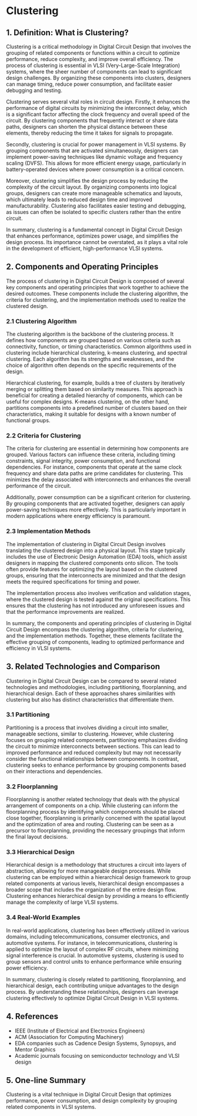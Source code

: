 # Clustering

## 1. Definition: What is **Clustering**?
Clustering is a critical methodology in Digital Circuit Design that involves the grouping of related components or functions within a circuit to optimize performance, reduce complexity, and improve overall efficiency. The process of clustering is essential in VLSI (Very-Large-Scale Integration) systems, where the sheer number of components can lead to significant design challenges. By organizing these components into clusters, designers can manage timing, reduce power consumption, and facilitate easier debugging and testing.

Clustering serves several vital roles in circuit design. Firstly, it enhances the performance of digital circuits by minimizing the interconnect delay, which is a significant factor affecting the clock frequency and overall speed of the circuit. By clustering components that frequently interact or share data paths, designers can shorten the physical distance between these elements, thereby reducing the time it takes for signals to propagate.

Secondly, clustering is crucial for power management in VLSI systems. By grouping components that are activated simultaneously, designers can implement power-saving techniques like dynamic voltage and frequency scaling (DVFS). This allows for more efficient energy usage, particularly in battery-operated devices where power consumption is a critical concern.

Moreover, clustering simplifies the design process by reducing the complexity of the circuit layout. By organizing components into logical groups, designers can create more manageable schematics and layouts, which ultimately leads to reduced design time and improved manufacturability. Clustering also facilitates easier testing and debugging, as issues can often be isolated to specific clusters rather than the entire circuit.

In summary, clustering is a fundamental concept in Digital Circuit Design that enhances performance, optimizes power usage, and simplifies the design process. Its importance cannot be overstated, as it plays a vital role in the development of efficient, high-performance VLSI systems.

## 2. Components and Operating Principles
The process of clustering in Digital Circuit Design is composed of several key components and operating principles that work together to achieve the desired outcomes. These components include the clustering algorithm, the criteria for clustering, and the implementation methods used to realize the clustered design.

### 2.1 Clustering Algorithm
The clustering algorithm is the backbone of the clustering process. It defines how components are grouped based on various criteria such as connectivity, function, or timing characteristics. Common algorithms used in clustering include hierarchical clustering, k-means clustering, and spectral clustering. Each algorithm has its strengths and weaknesses, and the choice of algorithm often depends on the specific requirements of the design.

Hierarchical clustering, for example, builds a tree of clusters by iteratively merging or splitting them based on similarity measures. This approach is beneficial for creating a detailed hierarchy of components, which can be useful for complex designs. K-means clustering, on the other hand, partitions components into a predefined number of clusters based on their characteristics, making it suitable for designs with a known number of functional groups.

### 2.2 Criteria for Clustering
The criteria for clustering are essential in determining how components are grouped. Various factors can influence these criteria, including timing constraints, signal integrity, power consumption, and functional dependencies. For instance, components that operate at the same clock frequency and share data paths are prime candidates for clustering. This minimizes the delay associated with interconnects and enhances the overall performance of the circuit.

Additionally, power consumption can be a significant criterion for clustering. By grouping components that are activated together, designers can apply power-saving techniques more effectively. This is particularly important in modern applications where energy efficiency is paramount.

### 2.3 Implementation Methods
The implementation of clustering in Digital Circuit Design involves translating the clustered design into a physical layout. This stage typically includes the use of Electronic Design Automation (EDA) tools, which assist designers in mapping the clustered components onto silicon. The tools often provide features for optimizing the layout based on the clustered groups, ensuring that the interconnects are minimized and that the design meets the required specifications for timing and power.

The implementation process also involves verification and validation stages, where the clustered design is tested against the original specifications. This ensures that the clustering has not introduced any unforeseen issues and that the performance improvements are realized.

In summary, the components and operating principles of clustering in Digital Circuit Design encompass the clustering algorithm, criteria for clustering, and the implementation methods. Together, these elements facilitate the effective grouping of components, leading to optimized performance and efficiency in VLSI systems.

## 3. Related Technologies and Comparison
Clustering in Digital Circuit Design can be compared to several related technologies and methodologies, including partitioning, floorplanning, and hierarchical design. Each of these approaches shares similarities with clustering but also has distinct characteristics that differentiate them.

### 3.1 Partitioning
Partitioning is a process that involves dividing a circuit into smaller, manageable sections, similar to clustering. However, while clustering focuses on grouping related components, partitioning emphasizes dividing the circuit to minimize interconnects between sections. This can lead to improved performance and reduced complexity but may not necessarily consider the functional relationships between components. In contrast, clustering seeks to enhance performance by grouping components based on their interactions and dependencies.

### 3.2 Floorplanning
Floorplanning is another related technology that deals with the physical arrangement of components on a chip. While clustering can inform the floorplanning process by identifying which components should be placed close together, floorplanning is primarily concerned with the spatial layout and the optimization of area and routing. Clustering can be seen as a precursor to floorplanning, providing the necessary groupings that inform the final layout decisions.

### 3.3 Hierarchical Design
Hierarchical design is a methodology that structures a circuit into layers of abstraction, allowing for more manageable design processes. While clustering can be employed within a hierarchical design framework to group related components at various levels, hierarchical design encompasses a broader scope that includes the organization of the entire design flow. Clustering enhances hierarchical design by providing a means to efficiently manage the complexity of large VLSI systems.

### 3.4 Real-World Examples
In real-world applications, clustering has been effectively utilized in various domains, including telecommunications, consumer electronics, and automotive systems. For instance, in telecommunications, clustering is applied to optimize the layout of complex RF circuits, where minimizing signal interference is crucial. In automotive systems, clustering is used to group sensors and control units to enhance performance while ensuring power efficiency.

In summary, clustering is closely related to partitioning, floorplanning, and hierarchical design, each contributing unique advantages to the design process. By understanding these relationships, designers can leverage clustering effectively to optimize Digital Circuit Design in VLSI systems.

## 4. References
- IEEE (Institute of Electrical and Electronics Engineers)
- ACM (Association for Computing Machinery)
- EDA companies such as Cadence Design Systems, Synopsys, and Mentor Graphics
- Academic journals focusing on semiconductor technology and VLSI design

## 5. One-line Summary
Clustering is a vital technique in Digital Circuit Design that optimizes performance, power consumption, and design complexity by grouping related components in VLSI systems.